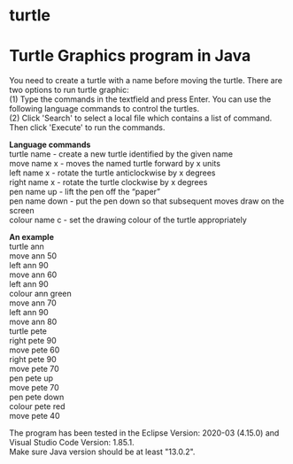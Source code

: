 # turtle
Turtle Graphics program in Java
================================

You need to create a turtle with a name before moving the turtle. There are two options to run turtle graphic:<br>
(1) Type the commands in the textfield and press Enter. You can use the following language commands to control the turtles.<br>
(2) Click 'Search' to select a local file which contains a list of command. Then click 'Execute' to run the commands.<br>

**Language commands**<br>
turtle name - create a new turtle identified by the given name<br>
move name x - moves the named turtle forward by x units<br>
left name x - rotate the turtle anticlockwise by x degrees<br>
right name x - rotate the turtle clockwise by x degrees<br>
pen name up - lift the pen off the “paper”<br>
pen name down - put the pen down so that subsequent moves draw on the screen<br>
colour name c - set the drawing colour of the turtle appropriately<br>

**An example**<br>
turtle ann<br>
move ann 50<br>
left ann 90<br>
move ann 60<br>
left ann 90<br>
colour ann green<br>
move ann 70<br>
left ann 90<br>
move ann 80<br>
turtle pete<br>
right pete 90<br>
move pete 60<br>
right pete 90<br>
move pete 70<br>
pen pete up<br>
move pete 70<br>
pen pete down<br>
colour pete red<br>
move pete 40<br>


The program has been tested in the Eclipse Version: 2020-03 (4.15.0) and Visual Studio Code Version: 1.85.1.<br>
Make sure Java version should be at least "13.0.2".<br>

